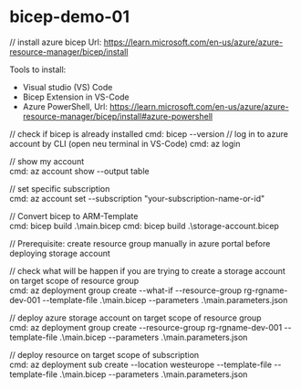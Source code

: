 # bicep-demo-01

// install azure bicep 
Url: https://learn.microsoft.com/en-us/azure/azure-resource-manager/bicep/install

Tools to install:
 - Visual studio (VS) Code
 - Bicep Extension in VS-Code
 - Azure PowerShell, Url: https://learn.microsoft.com/en-us/azure/azure-resource-manager/bicep/install#azure-powershell

// check if bicep is already installed
cmd: bicep --version
// log in to azure account by CLI  (open neu terminal in VS-Code)
cmd: az login

// show my account   
cmd: az account show --output table

// set specific subscription    
cmd: az account set --subscription "your-subscription-name-or-id"

// Convert bicep to ARM-Template  
cmd: bicep build .\main.bicep
cmd: bicep build .\storage-account.bicep

// Prerequisite: create resource group manually in azure portal before deploying storage account

// check what will be happen if you are trying to create a storage account on target scope of resource group  
cmd: az deployment group create --what-if  --resource-group rg-rgname-dev-001 --template-file .\main.bicep --parameters .\main.parameters.json

// deploy azure storage account on target scope of resource group  
 cmd: az deployment group create --resource-group rg-rgname-dev-001 --template-file .\main.bicep --parameters .\main.parameters.json

// deploy resource on target scope of subscription  
 cmd: az deployment sub create --location westeurope --template-file --template-file .\main.bicep --parameters .\main.parameters.json


